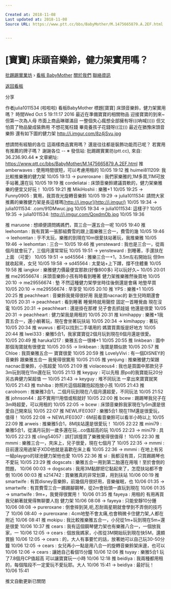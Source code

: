 ```yaml
---

Created at: 2018-11-08
Last updated at: 2018-11-08
Source URL: https://www.ptt.cc/bbs/BabyMother/M.1475665879.A.2EF.html


---
```


# [寶寶] 床頭音樂鈴，健力架實用嗎？


[批踢踢實業坊](https://www.ptt.cc/bbs/) › [看板 BabyMother](https://www.ptt.cc/bbs/BabyMother/index.html) [關於我們](https://www.ptt.cc/about.html) [聯絡資訊](https://www.ptt.cc/contact.html)

[返回看板](https://www.ptt.cc/bbs/BabyMother/index.html)

分享

作者julia1011534 (啦啦啦)
看板BabyMother
標題\[寶寶\] 床頭音樂鈴，健力架實用嗎？
時間Wed Oct 5 19:11:17 2016
最近在準備寶寶的相關物品 迎接寶寶的到來~ 但第一次為人母 市面上商品琳瑯滿目 一整個失心瘋想全部擁有呀(((吶喊))))) 但又怕買了物品變成裝飾用 不想花冤枉錢 畢竟養孩子花錢呀((泣))) 最近在猶豫床頭音樂鈴 還有如下圖的健力架 <http://i.imgur.com/8z4jSvu.jpg>

想請問有經驗的各位 這兩樣商品實用嗎？ 還是往往都是裝飾功能而已呢？ 若實用有推薦的牌子嗎？ 謝謝各位 -- ※ 發信站: 批踢踢實業坊(ptt.cc), 來自: 36.236.90.44 ※ 文章網址: <https://www.ptt.cc/bbs/BabyMother/M.1475665879.A.2EF.html>
推 amberwaves : 使用時間很短，可以考慮用租的 10/05 19:12
推 huimei811209: 我比較推樂雅的健力架 10/05 19:13
→ pureroxane : 我們家樂雅的,1M多買,11M可放手站著,還在玩 10/05 19:19
推 cordeliatai : 床頭音樂鈴建議買軟的，健力架樂雅樂的便宜又好玩！ 10/05 19:21
推 MikiHoshii : 樂雅+1 10/05 19:25
→ Funny0905 : 實用，我買夜光旋轉音樂鈴 10/05 19:29
→ julia1011534: 請問大家推薦的樂雅健力架是長這樣嗎[http://i.imgur](http://i.imgur/) 10/05 19:34
→ julia1011534: .com/91DMwuc.jpg 10/05 19:34
→ julia1011534: 這樣子? 10/05 19:35
→ julia1011534: <http://i.imgur.com/QoxdmOb.jpg> 10/05 19:36

推 maruone : 想順便請問媽媽們，買三合一還五合一呢 10/05 19:40
推 leehomtan : 我有買第一張那組費雪的跟上圖樂雅三合一，費雪的幾 10/05 19:46
→ leehomtan : 乎不太玩，樂雅的到現在10m很愛扶站著玩，我推樂雅 10/05 19:46
→ leehomtan : 三合一 10/05 19:46
推 yensteward : 我也是三合一，從兩個月就會玩了，三個月還常常玩 10/05 19:51
→ yensteward : 到睡著，手還扶在上面 （可愛） 10/05 19:51
→ sd45564 : 雅樂三合一+1，3.5m左右開始玩 但9m就收起來，女兒 10/05 19:58
→ sd45564 : 太愛站+上下蹲，撐不住體重 10/05 19:58
推 iangkor : 樂雅健力價最便宜那款(好像800多) 可以玩好久~ 10/05 20:01
推 me29556674 : 床頭音樂鈴小孩有時看到睡著 健力架推樂雅然後買地 10/05 20:10
→ me29556674 : 墊 不然這種健力架學坐時往後倒還是會痛 地墊早買 10/05 20:10
→ me29556674 : 早享受 10/05 20:10
推 YPS : 樂雅+1 10/05 20:25
推 peachheart : 音樂鈴我覺得很好用 我是買nacnac的 新生兒時期還會 10/05 20:31
→ peachheart : 看到睡著 睡覺時就用聲控 固定一首睡覺曲 現在沒電 10/05 20:31
→ peachheart : 還是掛在那裡 兒子會去抓娃娃 他還是很愛 10/05 20:31
→ peachheart : 健力架我是用租的 10/05 20:31
推 kimihappy : 樂雅+1我買五合一，還小躺著玩，現在會坐著玩扶站 10/05 20:34
→ kimihappy : 著玩 10/05 20:34
推 wuwus : 都可以找到二手堪用的 媽寶買賣版是好地方 10/05 20:44
推 lwei333 : 樂雅5合1，我家寶寶從2個月玩到現在6個月還是很愛。 10/05 20:49
推 haruka1217 : 樂雅五合一很棒+1 10/05 20:55
推 linkbean : 圖中那個淘寶就有很便宜 10/05 20:55
→ linkbean : 淘寶是類似款 10/05 20:57
推 Chloe : 我買樂雅五合一 寶寶很愛 10/05 20:59
推 LovelyVivi : 有一個DISNEY的音樂鈴 跟樂雅五合一 我覺得很實用 10/05 21:05
推 yenjung : 推樂雅健力架跟nacnac音樂鈴，小孩超愛 10/05 21:09
推 violaceous4 : 我也是買圖中那款兒子3m玩到現在11m還在玩 10/05 21:13
推 keyguy : 可以先租 原po的我寶能玩20分 另古典健力架超值 一 10/05 21:43
→ keyguy : 堆不同玩法 一拿出來寶寶就笑 10/05 21:43
推 ttshiba : 妳照片這個超難抱起抱放小孩 10/05 21:43
推 carolroom : 推樂雅3合1，二個月玩到現在八個月還超愛，不同玩法 10/05 21:52
推 johnson44 : 超不實用!!!用借或租就好 10/05 22:00
推 bcew : 踢踢琴我兒子在3m時超愛，可以用租的 10/05 22:05
→ bcew : 床頭音樂鈴我家現在1y5m還是很愛自己開來玩 10/05 22:07
推 NEWLIFE0307 : 樂雅5合1 現在11M還是很愛玩，值得！ 10/05 22:08
→ NEWLIFE0307 : 6M前看音樂鈴可以看半小時以上 10/05 22:09
推 arweis : 推樂雅5合1，8M扶站還是很愛玩！ 10/05 22:22
推 mini79 : 樂雅5合1，從滿月玩到一歲多還在玩...co值超高的玩 10/05 22:23
→ mini79 : 具 10/05 22:23
推 cling54057 : 誤打誤撞買了樂雅覺得很值得！ 10/05 22:30
推 mmmi : 樂雅三合一，夾床上，兒子很愛，現在七個月了 10/05 22:35
→ mmmi : 目前還沒用過架子XDD他就是喜歡在床上看 10/05 22:36
→ mmmi : 在地上有另一組playgro的球池健力架他也愛 10/05 22:36
推 sl : 我都沒有買，只買踢踢琴也不愛玩 10/05 23:29
推 dogscats : 樂雅五合一用到第二胎還在用哦！至於會倒的問題， 10/06 00:03
→ dogscats : 我用3M黏膠把它黏起來了，怎麼扶站都不會倒 10/06 00:03
推 s214742 : 買樂雅真的非常划算，用到扶站 10/06 00:19
推 smartwife : 有買disney音樂鈴，前幾個月很好用，音樂催眠，也 10/06 01:35
→ smartwife : 有買費雪三合一踢踢腳鋼琴，從2m會抬頭一直玩到現在 10/06 01:35
→ smartwife : 9m+，我覺得很實用！ 10/06 01:35
推 fayeya : 用租的 有用再買 我兒躺著就覺得無聊要人抱 健力架 10/06 08:08
→ fayeya : 只能安靜10分鍾 10/06 08:08
→ pureroxane : 倒會摔到哭,呃,忍耐兩星期就會學到不弄倒的技巧了 10/06 08:40
→ pureroxane : 4cm地墊不會太痛,也會稍微卡住健力架,人都在附近 10/06 08:41
推 mokipu : 我比較推樂雅五合一，小兒從1m+玩到現在5m+還是很愛 10/06 10:37
推 cears : 我有這個鋼琴健力架也有樂雅八合一，一個放我家，一 10/06 12:05
→ cears : 個放我媽家，小孩從3M開始玩到現在快5M，還頗賞臉 10/06 12:05
→ cears : 的，大人有事要忙的話，放著她可以自己玩30-50分鐘 10/06 12:05
→ cears : 女兒再小一點是用八合一的旋轉音樂鈴架床邊，也可以 10/06 12:06
→ cears : 讓她自己看個15分鐘 10/06 12:06
推 tuyay : 樂雅5合1 玩了7.8個月CP值超高 可以讓寶寶玩一小時 10/06 12:18
推 beidiya : 我兩種都用租的，每個階段不一定愛玩不愛玩耶。大人 10/06 15:41
→ beidiya : 最好玩！ 10/06 15:41

推文自動更新已關閉

